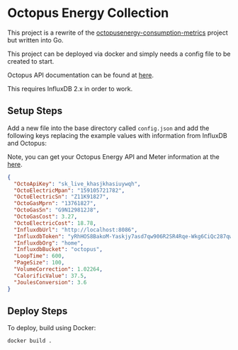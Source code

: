 # Octopus Energy Collection

This project is a rewrite of the [octopusenergy-consumption-metrics](https://github.com/ainsey11/octopusenergy-consumption-metrics) project but written into Go.

This project can be deployed via docker and simply needs a config file to be created to start.

Octopus API documentation can be found at [here](https://developer.octopus.energy/docs/api/#api-end-points).

This requires InfluxDB 2.x in order to work.

## Setup Steps

Add a new file into the base directory called `config.json` and add the following keys replacing the example values with information from InfluxDB and Octopus:

Note, you can get your Octopus Energy API and Meter information at the [here](https://octopus.energy/dashboard/developer).

```json
{
  "OctoApiKey": "sk_live_khasjkhasiuywqh",
  "OctoElectricMpan": "159105721782",
  "OctoElectricSn": "Z11K91827",
  "OctoGasMprn": "13761827",
  "OctoGasSn": "G9N129812J8",
  "OctoGasCost": 3.27,
  "OctoElectricCost": 18.78,
  "InfluxdbUrl": "http://localhost:8086",
  "InfluxdbToken": "yRhHOS8BakoM-Yaskjy7asd7qw906R2SR4Rqe-Wkg6CiQc287qwekjqwn878KAsD5dErA::",
  "InfluxdbOrg": "home",
  "InfluxdbBucket": "octopus",
  "LoopTime": 600,
  "PageSize": 100,
  "VolumeCorrection": 1.02264,
  "CalorificValue": 37.5,
  "JoulesConversion": 3.6
}
```

## Deploy Steps

To deploy, build using Docker:

```bash
docker build .
```

